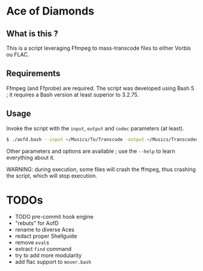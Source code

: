 # Ace of Diamonds

## What is this ?

This is a script leveraging Ffmpeg to mass-transcode files to either Vorbis ou FLAC.

## Requirements 

Ffmpeg (and Ffprobe) are required. 
The script was developed using Bash 5 ; it requires a Bash version at least superior to 3.2.75.

## Usage

Invoke the script with the `input`, `output` and `codec` parameters (at least).

```bash
$ ./aofd.bash --input ~/Musics/To/Transcode -output ~/Musics/Transcoded -codec vorbis
```

Other parameters and options are available ; use the `--help` to learn everything about it.

WARNING: during execution, some files will crash the ffmpeg, thus crashing the script, which will stop execution.

# TODOs

- TODO pre-commit hook engine
- "rebuts" for AofD
- rename to diverse Aces
- redact proper Shellguide
- remove `eval`s
- extract `find` command
- try to add more modularity
- add flac support to `mover.bash`